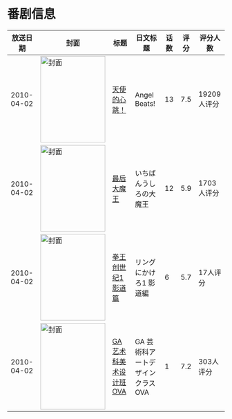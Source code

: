 # 番剧信息

|放送日期|封面|标题|日文标题|话数|评分|评分人数|
|---|---|---|---|---|---|---|
|2010-04-02|<img src="https://lain.bgm.tv/pic/cover/c/ff/14/1851_ZFEg7.jpg" alt="封面" style="width:150px;height:200px;object-fit:cover;">|[天使的心跳！](https://bangumi.tv/subject/1851)|Angel Beats!|13|7.5|19209人评分|
|2010-04-02|<img src="https://lain.bgm.tv/pic/cover/c/14/8d/4291_yQtyt.jpg" alt="封面" style="width:150px;height:200px;object-fit:cover;">|[最后大魔王](https://bangumi.tv/subject/4291)|いちばんうしろの大魔王|12|5.9|1703人评分|
|2010-04-02|<img src="https://lain.bgm.tv/pic/cover/c/2b/f7/4314_aRZmT.jpg" alt="封面" style="width:150px;height:200px;object-fit:cover;">|[拳王创世纪1 影道篇](https://bangumi.tv/subject/4314)|リングにかけろ1 影道編|6|5.7|17人评分|
|2010-04-02|<img src="https://lain.bgm.tv/pic/cover/c/f8/15/4473_39MVM.jpg" alt="封面" style="width:150px;height:200px;object-fit:cover;">|[GA 艺术科美术设计班 OVA](https://bangumi.tv/subject/4473)|GA 芸術科アートデザインクラス OVA|1|7.2|303人评分|
